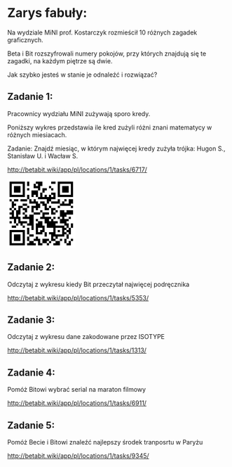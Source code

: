 # Zarys fabuły: 

Na wydziale MiNI prof. Kostarczyk rozmieścił 10 różnych zagadek graficznych. 

Beta i Bit rozszyfrowali numery pokojów, przy których znajdują się te zagadki, na każdym piętrze są dwie.

Jak szybko jesteś w stanie je odnaleźć i rozwiązać?

## Zadanie 1:

Pracownicy wydziału MiNI zużywają sporo kredy. 

Poniższy wykres przedstawia ile kred zużyli różni znani matematycy w różnych miesiacach.

Zadanie: Znajdź miesiąc, w którym najwięcej kredy zużyła trójka: Hugon S., Stanisław U. i Wacław S.

http://betabit.wiki/app/pl/locations/1/tasks/6717/

![](mini1313.png)

## Zadanie 2:

Odczytaj z wykresu kiedy Bit przeczytał najwięcej podręcznika

http://betabit.wiki/app/pl/locations/1/tasks/5353/


## Zadanie 3:

Odczytaj z wykresu dane zakodowane przez ISOTYPE

http://betabit.wiki/app/pl/locations/1/tasks/1313/


## Zadanie 4:

Pomóż Bitowi wybrać serial na maraton filmowy

http://betabit.wiki/app/pl/locations/1/tasks/6911/

## Zadanie 5:

Pomóż Becie i Bitowi znaleźć najlepszy środek tranposrtu w Paryżu

http://betabit.wiki/app/pl/locations/1/tasks/9345/

